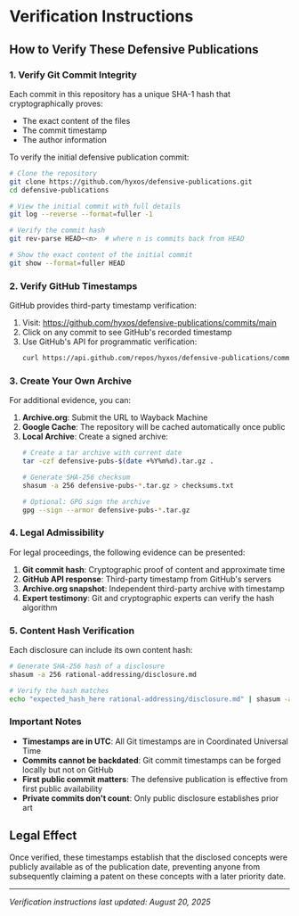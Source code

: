 # Verification Instructions

## How to Verify These Defensive Publications

### 1. Verify Git Commit Integrity

Each commit in this repository has a unique SHA-1 hash that cryptographically proves:
- The exact content of the files
- The commit timestamp
- The author information

To verify the initial defensive publication commit:

```bash
# Clone the repository
git clone https://github.com/hyxos/defensive-publications.git
cd defensive-publications

# View the initial commit with full details
git log --reverse --format=fuller -1

# Verify the commit hash
git rev-parse HEAD~<n>  # where n is commits back from HEAD

# Show the exact content of the initial commit
git show --format=fuller HEAD
```

### 2. Verify GitHub Timestamps

GitHub provides third-party timestamp verification:

1. Visit: https://github.com/hyxos/defensive-publications/commits/main
2. Click on any commit to see GitHub's recorded timestamp
3. Use GitHub's API for programmatic verification:
   ```bash
   curl https://api.github.com/repos/hyxos/defensive-publications/commits/main
   ```

### 3. Create Your Own Archive

For additional evidence, you can:

1. **Archive.org**: Submit the URL to Wayback Machine
2. **Google Cache**: The repository will be cached automatically once public
3. **Local Archive**: Create a signed archive:
   ```bash
   # Create a tar archive with current date
   tar -czf defensive-pubs-$(date +%Y%m%d).tar.gz .
   
   # Generate SHA-256 checksum
   shasum -a 256 defensive-pubs-*.tar.gz > checksums.txt
   
   # Optional: GPG sign the archive
   gpg --sign --armor defensive-pubs-*.tar.gz
   ```

### 4. Legal Admissibility

For legal proceedings, the following evidence can be presented:

1. **Git commit hash**: Cryptographic proof of content and approximate time
2. **GitHub API response**: Third-party timestamp from GitHub's servers
3. **Archive.org snapshot**: Independent third-party archive with timestamp
4. **Expert testimony**: Git and cryptographic experts can verify the hash algorithm

### 5. Content Hash Verification

Each disclosure can include its own content hash:

```bash
# Generate SHA-256 hash of a disclosure
shasum -a 256 rational-addressing/disclosure.md

# Verify the hash matches
echo "expected_hash_here rational-addressing/disclosure.md" | shasum -a 256 --check
```

### Important Notes

- **Timestamps are in UTC**: All Git timestamps are in Coordinated Universal Time
- **Commits cannot be backdated**: Git commit timestamps can be forged locally but not on GitHub
- **First public commit matters**: The defensive publication is effective from first public availability
- **Private commits don't count**: Only public disclosure establishes prior art

## Legal Effect

Once verified, these timestamps establish that the disclosed concepts were publicly available as of the publication date, preventing anyone from subsequently claiming a patent on these concepts with a later priority date.

---

*Verification instructions last updated: August 20, 2025*